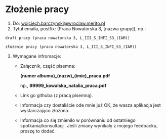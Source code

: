 # Złożenie pracy

1. Do: wojciech.barczynski@wroclaw.merito.pl
2. Tytuł emaila, postfix: (Praca Nowatorska 3, [nazwa grupy]), np.:

  `draft pracy (praca nowatorska 3, L_III_S_INFI_S3_(IAM))`

  `złożenie pracy (praca nowatorska 3, L_III_S_INFI_S3_(IAM))`

3. Wymagane infromacje:

   - Załącznik, część pisemna:

     **(numer albumu)\_(nazw)\_(imie)\_praca.pdf**

     np., **99999_kowalska_natalia_praca.pdf**

   - Link go githuba (z pracą pisemną).
   - Informacja czy dostaliście ode mnie już OK, że wasza aplikacja jest wystarczająco złożona.
   - Informacja co się zmieniło w porównaniu od ostatniego spotkania/konsultacji. Jeśli zmiany wynikały z mojego feedbacku, proszę to dodać.
